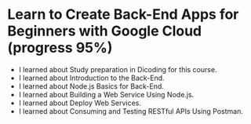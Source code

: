 # Learn to Create Back-End Apps for Beginners with Google Cloud (progress 95%)
  
  * I learned about Study preparation in Dicoding for this course.
  * I learned about Introduction to the Back-End.
  * I learned about Node.js Basics for Back-End.
  * I learned about Building a Web Service Using Node.js.
  * I learned about Deploy Web Services.
  * I learned about Consuming and Testing RESTful APIs Using Postman.
